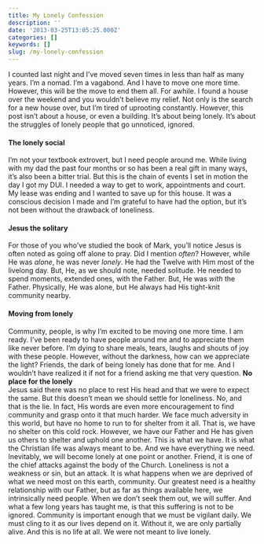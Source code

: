 ```yaml
---
title: My Lonely Confession
description: ''
date: '2013-03-25T13:05:25.000Z'
categories: []
keywords: []
slug: /my-lonely-confession
---
```

I counted last night and I’ve moved seven times in less than half as many years. I’m a nomad. I’m a vagabond. And I have to move one more time. However, this will be the move to end them all. For awhile. I found a house over the weekend and you wouldn’t believe my relief. Not only is the search for a new house over, but I’m tired of uprooting constantly. However, this post isn’t about a house, or even a building. It’s about being lonely. It’s about the struggles of lonely people that go unnoticed, ignored.
#### The lonely social
I’m not your textbook extrovert, but I need people around me. While living with my dad the past four months or so has been a real gift in many ways, it’s also been a bitter trial. But this is the chain of events I set in motion the day I got my DUI. I needed a way to get to work, appointments and court. My lease was ending and I wanted to save up for this house. It was a conscious decision I made and I’m grateful to have had the option, but it’s not been without the drawback of loneliness.
#### Jesus the solitary
For those of you who’ve studied the book of Mark, you’ll notice Jesus is often noted as going off alone to pray. Did I mention _often_? However, while He was _alone_, he was never _lonely_. He had the Twelve with Him most of the livelong day. But, He, as we should note, needed solitude. He needed to spend moments, extended ones, with the Father. But, He was _with_ the Father. Physically, He was alone, but He always had His tight-knit community nearby.
#### Moving from lonely
Community, people, is why I’m excited to be moving one more time. I am ready. I’ve been ready to have people around me and to appreciate them like never before. I’m dying to share meals, tears, laughs and shouts of joy with these people. However, without the darkness, how can we appreciate the light? Friends, the dark of being lonely has done that for me. And I wouldn’t have realized it if not for a friend asking me that very question.
**No place for the lonely**  
Jesus said there was no place to rest His head and that we were to expect the same. But this doesn’t mean we should settle for loneliness. No, and that is the lie. In fact, His words are even more encouragement to find community and grasp onto it that much harder. We face much adversity in this world, but have no home to run to for shelter from it all. That is, we have no shelter on this cold rock. However, we have our Father and He has given us others to shelter and uphold one another. This is what we have. It is what the Christian life was always meant to be. And we have everything we need.
Inevitably, we will become lonely at one point or another. Friend, it is one of the chief attacks against the body of the Church. Loneliness is not a weakness or sin, but an attack. It is what happens when we are deprived of what we need most on this earth, community. Our greatest need is a healthy relationship with our Father, but as far as things available here, we intrinsically need people. When we don’t seek them out, we will suffer. And what a few long years has taught me, is that this suffering is not to be ignored. Community is important enough that we must be vigilant daily. We must cling to it as our lives depend on it. Without it, we are only partially alive. And this is no life at all. We were not meant to live lonely.
